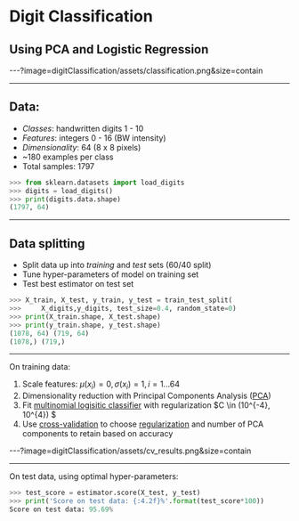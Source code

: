 # Digit Classification 
## Using PCA and Logistic Regression

---?image=digitClassification/assets/classification.png&size=contain

---

## Data: 

* *Classes*: handwritten digits 1 - 10
* *Features*: integers 0 - 16 (BW intensity)
* *Dimensionality*: 64 (8 x 8 pixels)
* ~180 examples per class
* Total samples: 1797

```python
>>> from sklearn.datasets import load_digits
>>> digits = load_digits()
>>> print(digits.data.shape)
(1797, 64)
```

---

## Data splitting

* Split data up into *training* and *test* sets (60/40 split)
* Tune hyper-parameters of model on training set
* Test best estimator on test set
```python
>>> X_train, X_test, y_train, y_test = train_test_split(
>>>     X_digits,y_digits, test_size=0.4, random_state=0)
>>> print(X_train.shape, X_test.shape)
>>> print(y_train.shape, y_test.shape)
(1078, 64) (719, 64)
(1078,) (719,)
```
---
On training data: 

1. Scale features: $\mu(x_i) = 0, \sigma(x_i) = 1, i = 1 ... 64$
2. Dimensionality reduction with Principal Components Analysis ([PCA](https://en.wikipedia.org/wiki/Principal_component_analysis))
3. Fit [multinomial logisitic classifier](https://en.wikipedia.org/wiki/Multinomial_logistic_regression) with regularization $C \in (10^{-4}, 10^{4}) $
4. Use [cross-validation][1] to choose [regularization][2] and number of PCA components to retain based on accuracy
 
[1]: https://en.wikipedia.org/wiki/Cross-validation_(statistics)
[2]: https://en.wikipedia.org/wiki/Regularization_(mathematics)
---?image=digitClassification/assets/cv_results.png&size=contain

---

On test data, using optimal hyper-parameters:
```python
>>> test_score = estimator.score(X_test, y_test)
>>> print('Score on test data: {:4.2f}%'.format(test_score*100))
Score on test data: 95.69%
```


 







